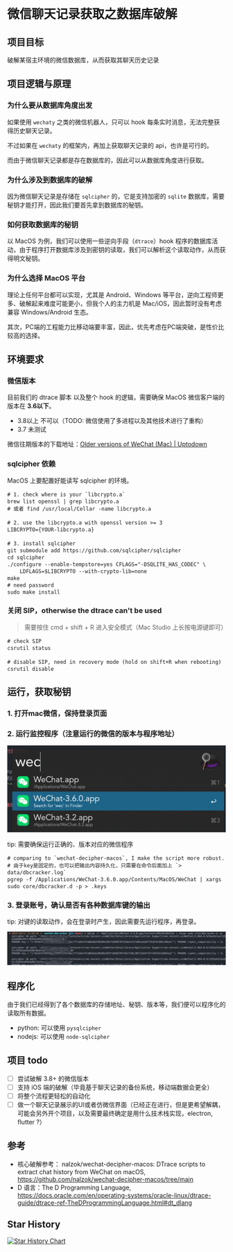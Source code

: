 # 微信聊天记录获取之数据库破解



## 项目目标

破解某宿主环境的微信数据库，从而获取其聊天历史记录

## 项目逻辑与原理

### 为什么要从数据库角度出发

如果使用 `wechaty` 之类的微信机器人，只可以 hook 每条实时消息，无法完整获得历史聊天记录。

不过如果在 `wechaty` 的框架内，再加上获取聊天记录的 api，也许是可行的。

而由于微信聊天记录都是存在数据库的，因此可以从数据库角度进行获取。

### 为什么涉及到数据库的破解

因为微信聊天记录是存储在 `sqlcipher` 的，它是支持加密的 `sqlite` 数据库，需要秘钥才能打开，因此我们要首先拿到数据库的秘钥。

### 如何获取数据库的秘钥

以 MacOS 为例，我们可以使用一些逆向手段（`dtrace`）hook 程序的数据库活动，由于程序打开数据库涉及到密钥的读取，我们可以解析这个读取动作，从而获得明文秘钥。
  
### 为什么选择 MacOS 平台

理论上任何平台都可以实现，尤其是 Android、Windows 等平台，逆向工程师更多、破解起来难度可能更小，但我个人的主力机是 Mac/iOS，因此暂时没有考虑兼容 Windows/Android 生态。

其次，PC端的工程能力比移动端要丰富，因此，优先考虑在PC端突破，是性价比较高的选择。

## 环境要求

### 微信版本

目前我们的 dtrace 脚本 以及整个 hook 的逻辑，需要确保 MacOS 微信客户端的版本在 **3.6以下**。

- 3.8以上 不可以（TODO: 微信使用了多进程以及其他技术进行了重构）
- 3.7 未测试

微信往期版本的下载地址：[Older versions of WeChat (Mac) | Uptodown](https://wechat-for-mac.en.uptodown.com/mac/versions) 

### sqlcipher 依赖

MacOS 上要配置好能读写 sqlcipher 的环境。

```shell
# 1. check where is your `libcrypto.a`
brew list openssl | grep libcrypto.a
# 或者 find /usr/local/Cellar -name libcrypto.a

# 2. use the libcrypto.a with openssl version >= 3
LIBCRYPTO={YOUR-libcrypto.a}

# 3. install sqlcipher
git submodule add https://github.com/sqlcipher/sqlcipher
cd sqlcipher
./configure --enable-tempstore=yes CFLAGS="-DSQLITE_HAS_CODEC" \
	LDFLAGS=$LIBCRYPTO --with-crypto-lib=none
make
# need password
sudo make install
```

### 关闭 SIP，otherwise the dtrace can't be used

> 需要按住 cmd + shift + R 进入安全模式（Mac Studio 上长按电源键即可）

```shell
# check SIP
csrutil status

# disable SIP, need in recovery mode (hold on shift+R when rebooting)
csrutil disable
```

## 运行，获取秘钥

### 1. 打开mac微信，保持登录页面

### 2. 运行监控程序（注意运行的微信的版本与程序地址）

![wechat-version](assets/wechat-version.png)

tip: 需要确保运行正确的、版本对应的微信程序

```shell
# comparing to `wechat-decipher-macos`, I make the script more robust.
# 由于key是固定的，也可以把输出内容持久化，只需要在命令后面加上 `> data/dbcracker.log`
pgrep -f /Applications/WeChat-3.6.0.app/Contents/MacOS/WeChat | xargs sudo core/dbcracker.d -p > .keys
```

### 3. 登录账号，确认是否有各种数据库键的输出

tip: 对键的读取动作，会在登录时产生，因此需要先运行程序，再登录。

![sqlcipher-track](assets/sqlcipher-track.png)

## 程序化

由于我们已经得到了各个数据库的存储地址、秘钥、版本等，我们便可以程序化的读取所有数据。

- python: 可以使用 `pysqlcipher`
- nodejs: 可以使用 `node-sqlcipher`

## 项目 todo

- [ ] 尝试破解 3.8+ 的微信版本
- [ ] 支持 iOS 端的破解（毕竟基于聊天记录的备份系统，移动端数据会更全）
- [ ] 将整个流程更轻松的自动化
- [ ] 做一个聊天记录展示的UI或者仿微信界面（已经正在进行，但是更希望解耦，可能会另外开个项目，以及需要最终确定是用什么技术栈实现，electron, flutter ?）

## 参考

- 核心破解参考： nalzok/wechat-decipher-macos: DTrace scripts to extract chat history from WeChat on macOS, https://github.com/nalzok/wechat-decipher-macos/tree/main
- D 语言：The D Programming Language, https://docs.oracle.com/en/operating-systems/oracle-linux/dtrace-guide/dtrace-ref-TheDProgrammingLanguage.html#dt_dlang

## Star History

[![Star History Chart](https://api.star-history.com/svg?repos=markshawn2020/wechat-dbcracker&type=Date)](https://star-history.com/#markshawn2020/wechat-dbcracker&Date)